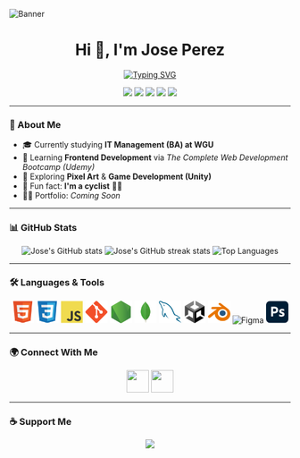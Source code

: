 <!-- Banner -->
![Banner](https://thumbs.dreamstime.com/b/frontend-development-web-banner-concept-website-interface-frontend-development-web-banner-concept-website-interface-design-159250288.jpg)

<h1 align="center">Hi 👋, I'm Jose Perez</h1>

<p align="center">
  <a href="https://git.io/typing-svg">
    <img src="https://readme-typing-svg.herokuapp.com?font=Fira+Code&size=22&pause=1000&color=0EA5FF&center=true&vCenter=true&width=600&lines=Frontend+Developer+in+Training;IT+Management+Student;Unity+Game+Dev+Learner;Pixel+Artist+%7C+Cyclist" alt="Typing SVG" />
  </a>
</p>

<p align="center">
  <img src="https://img.shields.io/badge/🚀-IT%20Student-blue" />
  <img src="https://img.shields.io/badge/🎨-Pixel%20Artist-yellow" />
  <img src="https://img.shields.io/badge/🎮-Unity%20Dev-white" />
  <img src="https://img.shields.io/badge/🌱-Frontend%20Learner-blue" />
  <img src="https://img.shields.io/badge/🚴-Cyclist-yellow" />
</p>

---

### 🚀 About Me
- 🎓 Currently studying **IT Management (BA) at WGU**  
- 🌱 Learning **Frontend Development** via *The Complete Web Development Bootcamp (Udemy)*  
- 🎨 Exploring **Pixel Art** & **Game Development (Unity)**  
- 🚴 Fun fact: **I'm a cyclist** 🚴‍♂️  
- 👨‍💻 Portfolio: *Coming Soon*  

---

### 📊 GitHub Stats
<p align="center">
  <img src="https://github-readme-stats.vercel.app/api?username=gameartdevelopment&show_icons=true&theme=radical" alt="Jose's GitHub stats" />
  <img src="https://github-readme-streak-stats.herokuapp.com/?user=gameartdevelopment&theme=radical" alt="Jose's GitHub streak stats" />
  <img src="https://github-readme-stats.vercel.app/api/top-langs/?username=gameartdevelopment&layout=compact&theme=radical" alt="Top Languages" />
</p>

---

### 🛠️ Languages & Tools
<p align="center">
  <img src="https://raw.githubusercontent.com/devicons/devicon/master/icons/html5/html5-original.svg" alt="HTML5" width="40" height="40"/>
  <img src="https://raw.githubusercontent.com/devicons/devicon/master/icons/css3/css3-original.svg" alt="CSS3" width="40" height="40"/>
  <img src="https://raw.githubusercontent.com/devicons/devicon/master/icons/javascript/javascript-original.svg" alt="JavaScript" width="40" height="40"/>
  <img src="https://raw.githubusercontent.com/devicons/devicon/master/icons/git/git-original.svg" alt="Git" width="40" height="40"/>
  <img src="https://raw.githubusercontent.com/devicons/devicon/master/icons/nodejs/nodejs-original.svg" alt="NodeJS" width="40" height="40"/>
  <img src="https://raw.githubusercontent.com/devicons/devicon/master/icons/mongodb/mongodb-original.svg" alt="MongoDB" width="40" height="40"/>
  <img src="https://raw.githubusercontent.com/devicons/devicon/master/icons/mysql/mysql-original.svg" alt="MySQL" width="40" height="40"/>
  <img src="https://raw.githubusercontent.com/devicons/devicon/master/icons/unity/unity-original.svg" alt="Unity" width="40" height="40"/>
  <img src="https://raw.githubusercontent.com/devicons/devicon/master/icons/blender/blender-original.svg" alt="Blender" width="40" height="40"/>
  <img src="https://www.vectorlogo.zone/logos/figma/figma-icon.svg" alt="Figma" width="40" height="40"/>
  <img src="https://raw.githubusercontent.com/devicons/devicon/master/icons/photoshop/photoshop-plain.svg" alt="Photoshop" width="40" height="40"/>
</p>

---

### 🌍 Connect With Me
<p align="center">
  <a href="https://codepen.io/jmp911"><img src="https://raw.githubusercontent.com/rahuldkjain/github-profile-readme-generator/master/src/images/icons/Social/codepen.svg" width="40" height="40"/></a>
  <a href="https://stackoverflow.com/users/21020610"><img src="https://raw.githubusercontent.com/rahuldkjain/github-profile-readme-generator/master/src/images/icons/Social/stack-overflow.svg" width="40" height="40"/></a>
</p>

---

### ☕ Support Me
<p align="center">
  <a href="https://www.buymeacoffee.com/gameartdev"><img src="https://cdn.buymeacoffee.com/buttons/v2/default-yellow.png" width="210"/></a>
</p>
